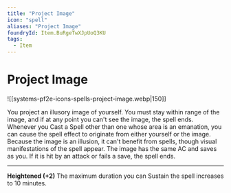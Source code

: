```yaml
---
title: "Project Image"
icon: "spell"
aliases: "Project Image"
foundryId: Item.BuRgeTwXJpUoQ3KU
tags:
  - Item
---
```


# Project Image
![[systems-pf2e-icons-spells-project-image.webp|150]]

You project an illusory image of yourself. You must stay within range of the image, and if at any point you can't see the image, the spell ends. Whenever you Cast a Spell other than one whose area is an emanation, you can cause the spell effect to originate from either yourself or the image. Because the image is an illusion, it can't benefit from spells, though visual manifestations of the spell appear. The image has the same AC and saves as you. If it is hit by an attack or fails a save, the spell ends.

* * *

**Heightened (+2)** The maximum duration you can Sustain the spell increases to 10 minutes.
